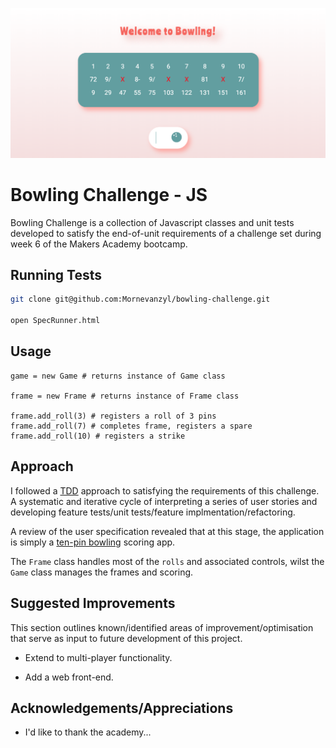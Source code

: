 ![Bowling](https://github.com/Mornevanzyl/bowling-challenge/blob/master/images/bowling_score.png?raw=true)

# Bowling Challenge - JS

Bowling Challenge is a collection of Javascript classes and unit tests developed to satisfy the end-of-unit requirements of a challenge set during week 6 of the Makers Academy bootcamp.

## Running Tests

```bash
git clone git@github.com:Mornevanzyl/bowling-challenge.git

open SpecRunner.html
```

## Usage

```JS
game = new Game # returns instance of Game class

frame = new Frame # returns instance of Frame class

frame.add_roll(3) # registers a roll of 3 pins
frame.add_roll(7) # completes frame, registers a spare
frame.add_roll(10) # registers a strike
```

## Approach
I followed a [TDD](https://bit.ly/3q65B8q) approach to satisfying the requirements of this challenge. A systematic and iterative cycle of interpreting a series of user stories and developing feature tests/unit tests/feature implmentation/refactoring.

A review of the user specification revealed that at this stage, the application is simply a [ten-pin bowling](https://en.wikipedia.org/wiki/Ten-pin_bowling) scoring app.

The ```Frame``` class handles most of the ```rolls``` and associated controls, wilst the ```Game``` class manages the frames and scoring.

## Suggested Improvements
This section outlines known/identified areas of improvement/optimisation that serve as input to future development of this project.

- Extend to multi-player functionality.

- Add a web front-end.

##  Acknowledgements/Appreciations
- I'd like to thank the academy...
